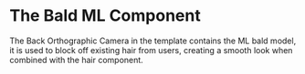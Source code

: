 # The Bald ML Component

The Back Orthographic Camera in the template contains the ML bald model, it is used to block off existing hair from users, creating a smooth look when combined with the hair component.


